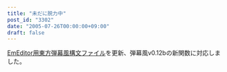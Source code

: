 ```yaml
---
title: "未だに脱力中"
post_id: "3302"
date: "2005-07-26T00:00:00+09:00"
draft: false
---
```



[EmEditor用東方弾幕風構文ファイル](/emeditor-danmakufu)を更新、弾幕風v0.12bの新関数に対応しました。
